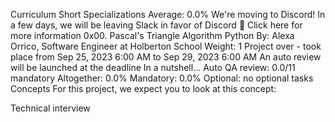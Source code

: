 
Curriculum
Short Specializations
Average: 0.0%
We're moving to Discord!
In a few days, we will be leaving Slack in favor of Discord 🎉
Click here for more information
0x00. Pascal's Triangle
Algorithm
Python
 By: Alexa Orrico, Software Engineer at Holberton School
 Weight: 1
 Project over - took place from Sep 25, 2023 6:00 AM to Sep 29, 2023 6:00 AM
 An auto review will be launched at the deadline
In a nutshell…
Auto QA review: 0.0/11 mandatory
Altogether:  0.0%
Mandatory: 0.0%
Optional: no optional tasks
Concepts
For this project, we expect you to look at this concept:

Technical interview
